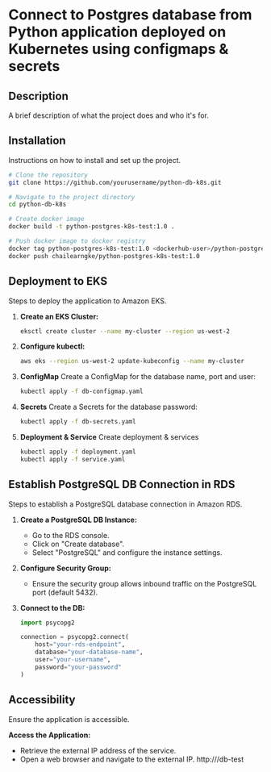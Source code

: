 # Connect to Postgres database from Python application deployed on Kubernetes using configmaps & secrets

## Description
A brief description of what the project does and who it's for.

## Installation
Instructions on how to install and set up the project.

```bash
# Clone the repository
git clone https://github.com/yourusername/python-db-k8s.git

# Navigate to the project directory
cd python-db-k8s

# Create docker image 
docker build -t python-postgres-k8s-test:1.0 .

# Push docker image to docker registry
docker tag python-postgres-k8s-test:1.0 <dockerhub-user>/python-postgres-k8s-test:1.0
docker push chailearngke/python-postgres-k8s-test:1.0
```

## Deployment to EKS
Steps to deploy the application to Amazon EKS.

1. **Create an EKS Cluster:**
   ```bash
   eksctl create cluster --name my-cluster --region us-west-2
   ```

2. **Configure kubectl:**
   ```bash
   aws eks --region us-west-2 update-kubeconfig --name my-cluster
   ```
3. **ConfigMap**
   Create a ConfigMap for the database name, port and user:
   ```sh
   kubectl apply -f db-configmap.yaml
   ```

4. **Secrets**
   Create a Secrets for the database password:
   ```sh
   kubectl apply -f db-secrets.yaml
   ```
5. **Deployment & Service**
   Create deployment & services
   ```sh
   kubectl apply -f deployment.yaml
   kubectl apply -f service.yaml
   ```

## Establish PostgreSQL DB Connection in RDS
Steps to establish a PostgreSQL database connection in Amazon RDS.

1. **Create a PostgreSQL DB Instance:**
   - Go to the RDS console.
   - Click on "Create database".
   - Select "PostgreSQL" and configure the instance settings.

2. **Configure Security Group:**
   - Ensure the security group allows inbound traffic on the PostgreSQL port (default 5432).

3. **Connect to the DB:**
   ```python
   import psycopg2

   connection = psycopg2.connect(
       host="your-rds-endpoint",
       database="your-database-name",
       user="your-username",
       password="your-password"
   )
   ```

## Accessibility
Ensure the application is accessible.

**Access the Application:**
   - Retrieve the external IP address of the service.
   - Open a web browser and navigate to the external IP.
     http://<external-ip>/db-test
